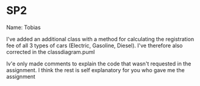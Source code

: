 # SP2

Name: Tobias

I've added an additional class with a method for calculating the registration fee of all 3 types of cars (Electric, Gasoline, Diesel).
I've therefore also corrected in the classdiagram.puml

Iv'e only made comments to explain the code that wasn't requested in the assignment. I think the rest is self explanatory for you who gave me the assignment
